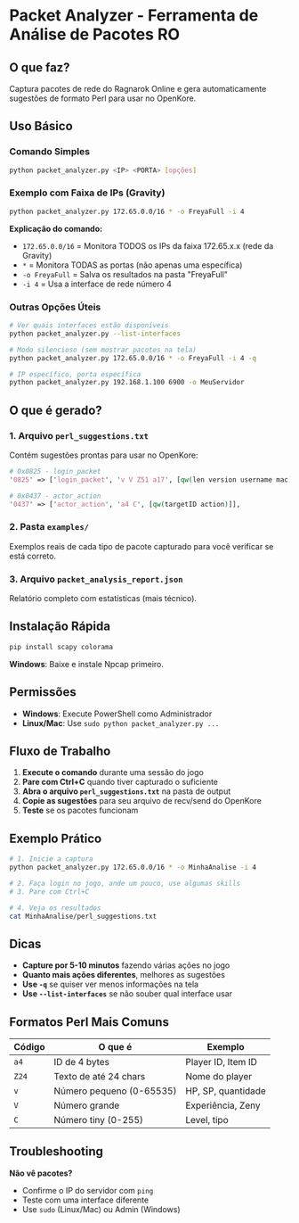 # Packet Analyzer - Ferramenta de Análise de Pacotes RO

## O que faz?
Captura pacotes de rede do Ragnarok Online e gera automaticamente sugestões de formato Perl para usar no OpenKore.

## Uso Básico

### Comando Simples
```bash
python packet_analyzer.py <IP> <PORTA> [opções]
```

### Exemplo com Faixa de IPs (Gravity)
```bash
python packet_analyzer.py 172.65.0.0/16 * -o FreyaFull -i 4
```

**Explicação do comando:**
- `172.65.0.0/16` = Monitora TODOS os IPs da faixa 172.65.x.x (rede da Gravity)
- `*` = Monitora TODAS as portas (não apenas uma específica)
- `-o FreyaFull` = Salva os resultados na pasta "FreyaFull"
- `-i 4` = Usa a interface de rede número 4

### Outras Opções Úteis
```bash
# Ver quais interfaces estão disponíveis
python packet_analyzer.py --list-interfaces

# Modo silencioso (sem mostrar pacotes na tela)
python packet_analyzer.py 172.65.0.0/16 * -o FreyaFull -i 4 -q

# IP específico, porta específica
python packet_analyzer.py 192.168.1.100 6900 -o MeuServidor
```

## O que é gerado?

### 1. Arquivo `perl_suggestions.txt`
Contém sugestões prontas para usar no OpenKore:
```perl
# 0x0825 - login_packet  
'0825' => ['login_packet', 'v V Z51 a17', [qw(len version username mac)]],

# 0x0437 - actor_action
'0437' => ['actor_action', 'a4 C', [qw(targetID action)]],
```

### 2. Pasta `examples/`
Exemplos reais de cada tipo de pacote capturado para você verificar se está correto.

### 3. Arquivo `packet_analysis_report.json`
Relatório completo com estatísticas (mais técnico).

## Instalação Rápida

```bash
pip install scapy colorama
```

**Windows**: Baixe e instale Npcap primeiro.

## Permissões

- **Windows**: Execute PowerShell como Administrador
- **Linux/Mac**: Use `sudo python packet_analyzer.py ...`

## Fluxo de Trabalho

1. **Execute o comando** durante uma sessão do jogo
2. **Pare com Ctrl+C** quando tiver capturado o suficiente
3. **Abra o arquivo `perl_suggestions.txt`** na pasta de output
4. **Copie as sugestões** para seu arquivo de recv/send do OpenKore
5. **Teste** se os pacotes funcionam

## Exemplo Prático

```bash
# 1. Inicie a captura
python packet_analyzer.py 172.65.0.0/16 * -o MinhaAnalise -i 4

# 2. Faça login no jogo, ande um pouco, use algumas skills
# 3. Pare com Ctrl+C

# 4. Veja os resultados
cat MinhaAnalise/perl_suggestions.txt
```

## Dicas

- **Capture por 5-10 minutos** fazendo várias ações no jogo
- **Quanto mais ações diferentes**, melhores as sugestões
- **Use `-q`** se quiser ver menos informações na tela
- **Use `--list-interfaces`** se não souber qual interface usar

## Formatos Perl Mais Comuns

| Código | O que é | Exemplo |
|---------|---------|---------|
| `a4` | ID de 4 bytes | Player ID, Item ID |
| `Z24` | Texto de até 24 chars | Nome do player |
| `v` | Número pequeno (0-65535) | HP, SP, quantidade |
| `V` | Número grande | Experiência, Zeny |
| `C` | Número tiny (0-255) | Level, tipo |

## Troubleshooting

**Não vê pacotes?**
- Confirme o IP do servidor com `ping`
- Teste com uma interface diferente
- Use `sudo` (Linux/Mac) ou Admin (Windows)